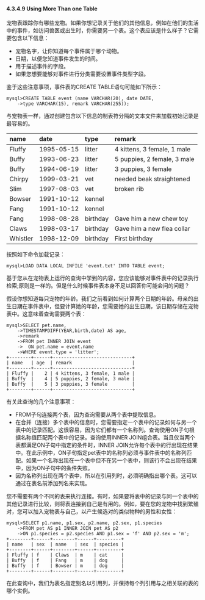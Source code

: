 #### 4.3.4.9 Using More Than one Table

宠物表跟踪你有哪些宠物。如果你想记录关于他们的其他信息，例如在他们的生活中的事件，如访问兽医或出生时，你需要另一个表。这个表应该是什么样子？它需要包含以下信息：

* 宠物名字，让你知道每个事件属于哪个动物。
* 日期，以便您知道事件发生的时间。
* 用于描述事件的字段。
* 如果您想要能够对事件进行分类需要设置事件类型字段。

鉴于这些注意事项，事件表的CREATE TABLE语句可能如下所示：

```
mysql>CREATE TABLE event (name VARCHAR(20), date DATE,
    ->type VARCHAR(15), remark VARCHAR(255));
```

与宠物表一样，通过创建包含以下信息的制表符分隔的文本文件来加载初始记录是最容易的。

| name | date | type | remark |
| :--- | :--- | :--- | :--- |
| Fluffy | 1995-05-15 | litter | 4 kittens, 3 female, 1 male |
| Buffy | 1993-06-23 | litter | 5 puppies, 2 female, 3 male |
| Buffy | 1994-06-19 | litter | 3 puppies, 3 female |
| Chirpy | 1999-03-21 | vet | needed beak straightened |
| Slim | 1997-08-03 | vet | broken rib |
| Bowser | 1991-10-12 | kennel |  |
| Fang | 1991-10-12 | kennel |  |
| Fang | 1998-08-28 | birthday | Gave him a new chew toy |
| Claws | 1998-03-17 | birthday | Gave him a new flea collar |
| Whistler | 1998-12-09 | birthday | First birthday |

按照如下命令加载记录：

```
mysql>LOAD DATA LOCAL INFILE 'event.txt' INTO TABLE event;
```

基于您从在宠物表上运行的查询中学到的内容，您应该能够对事件表中的记录执行检索;原则是一样的。但是什么时候事件表本身不足以回答你可能会问的问题？

假设你想知道每只宠物的年龄。我们之前看到如何计算两个日期的年龄。母亲的出生日期在事件表中，但要计算她的年龄，您需要她的出生日期，该日期存储在宠物表中。这意味着查询需要两个表：

```
mysql>SELECT pet.name,
    ->TIMESTAMPDIFF(YEAR,birth,date) AS age,
    ->remark
    ->FROM pet INNER JOIN event
    ->  ON pet.name = event.name
    ->WHERE event.type = 'litter';
+--------+------+-----------------------------+
| name   | age  | remark                      |
+--------+------+-----------------------------+
| Fluffy |    2 | 4 kittens, 3 female, 1 male |
| Buffy  |    4 | 5 puppies, 2 female, 3 male |
| Buffy  |    5 | 3 puppies, 3 female         |
+--------+------+-----------------------------+
```

有关此查询的几个注意事项：

* FROM子句连接两个表，因为查询需要从两个表中提取信息。
* 在合并（连接）多个表中的信息时，您需要指定一个表中的记录如何与另一个表中的记录匹配。这很容易，因为它们都有一个名称列。查询使用ON子句根据名称值匹配两个表中的记录。查询使用INNER JOIN组合表。当且仅当两个表都满足ON子句中指定的条件时，INNER JOIN允许每个表中的行出现在结果中。在此示例中，ON子句指定pet表中的名称列必须与事件表中的名称列匹配。如果一个名称出现在一个表中但不在另一个表中，则该行不会出现在结果中，因为ON子句中的条件失败。
* 因为名称列出现在两个表中，所以在引用列时，必须明确指出哪个表。这可以通过在表名前添加列名来实现。

您不需要有两个不同的表来执行连接。有时，如果要将表中的记录与同一个表中的其他记录进行比较，则将表连接到自己是有用的。例如，要在您的宠物中找到繁殖对，您可以加入宠物表与自己，以产生候选对的类似物种的男性和女性：

```
mysql>SELECT p1.name, p1.sex, p2.name, p2.sex, p1.species
    ->FROM pet AS p1 INNER JOIN pet AS p2
    ->ON p1.species = p2.species AND p1.sex = 'f' AND p2.sex = 'm';
+--------+------+--------+------+---------+
| name   | sex  | name   | sex  | species |
+--------+------+--------+------+---------+
| Fluffy | f    | Claws  | m    | cat     |
| Buffy  | f    | Fang   | m    | dog     |
| Buffy  | f    | Bowser | m    | dog     |
+--------+------+--------+------+---------+
```

在此查询中，我们为表名指定别名以引用列，并保持每个列引用与之相关联的表的哪个实例。

